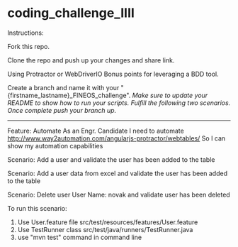 # coding_challenge_IIII

Instructions:

Fork this repo.

Clone the repo and push up your changes and share link.

Using Protractor or WebDriverIO Bonus points for leveraging a BDD tool.

Create a branch and name it with your "{firstname_lastname}_FINEOS_challenge".
*Make sure to update your README to show how to run your scripts.*
*Fulfill the following two scenarios.*
*Once complete push your branch up.*

---
Feature: Automate
     As an Engr. Candidate
     I need to automate http://www.way2automation.com/angularjs-protractor/webtables/
     So I can show my automation capabilities

Scenario: Add a user and validate the user has been added to the table

Scenario: Add a user data from excel and validate the user has been added to the table

Scenario: Delete user User Name: novak and validate user has been deleted

To run this scenario:
1. Use User.feature file src/test/resources/features/User.feature
2. Use TestRunner class  src/test/java/runners/TestRunner.java
3. use "mvn test" command in command line
